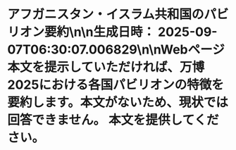 # アフガニスタン・イスラム共和国のパビリオン要約\n\n**生成日時：** 2025-09-07T06:30:07.006829\n\nWebページ本文を提示していただければ、万博2025における各国パビリオンの特徴を要約します。本文がないため、現状では回答できません。  本文を提供してください。